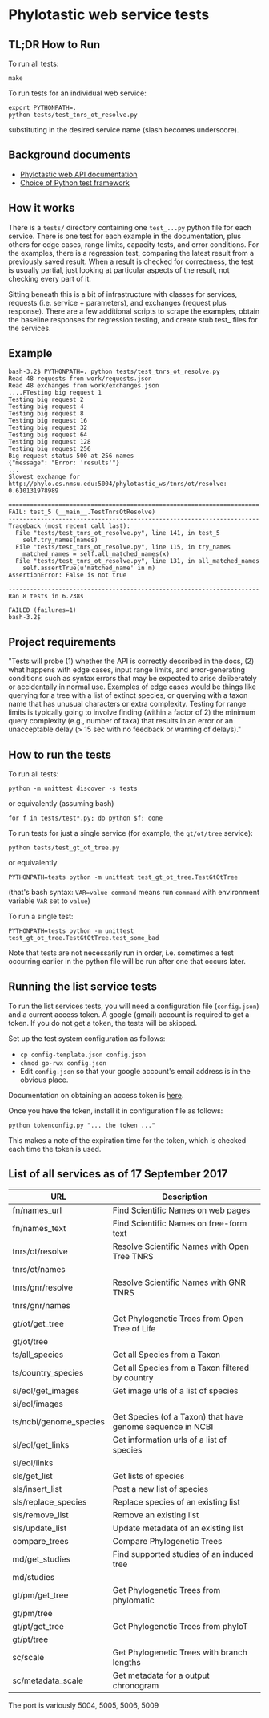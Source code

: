 # Phylotastic web service tests

## TL;DR How to Run

To run all tests:

    make

To run tests for an individual web service:

    export PYTHONPATH=.
    python tests/test_tnrs_ot_resolve.py

substituting in the desired service name (slash becomes underscore).

## Background documents

* [Phylotastic web API documentation](https://github.com/phylotastic/phylo_services_docs/blob/master/ServiceDescription/PhyloServicesDescription.md)
* [Choice of Python test framework](doc/test-framework-choice.md)

## How it works

There is a `tests/` directory containing one `test_...py` python file
for each service.  There is one test for each example in the
documentation, plus others for edge cases, range limits, capacity
tests, and error conditions.  For the examples, there is a regression
test, comparing the latest result from a previously saved result.
When a result is checked for correctness, the test is usually partial,
just looking at particular aspects of the result, not checking every
part of it.

Sitting beneath this is a bit of infrastructure with classes for
services, requests (i.e. service + parameters), and exchanges (request
plus response).  There are a few additional scripts to scrape the
examples, obtain the baseline responses for regression testing, and
create stub test_ files for the services.

## Example

    bash-3.2$ PYTHONPATH=. python tests/test_tnrs_ot_resolve.py 
    Read 48 requests from work/requests.json
    Read 48 exchanges from work/exchanges.json
    ....FTesting big request 1
    Testing big request 2
    Testing big request 4
    Testing big request 8
    Testing big request 16
    Testing big request 32
    Testing big request 64
    Testing big request 128
    Testing big request 256
    Big request status 500 at 256 names
    {"message": "Error: 'results'"}
    ...
    Slowest exchange for http://phylo.cs.nmsu.edu:5004/phylotastic_ws/tnrs/ot/resolve: 0.610131978989

    ======================================================================
    FAIL: test_5 (__main__.TestTnrsOtResolve)
    ----------------------------------------------------------------------
    Traceback (most recent call last):
      File "tests/test_tnrs_ot_resolve.py", line 141, in test_5
        self.try_names(names)
      File "tests/test_tnrs_ot_resolve.py", line 115, in try_names
        matched_names = self.all_matched_names(x)
      File "tests/test_tnrs_ot_resolve.py", line 131, in all_matched_names
        self.assertTrue(u'matched_name' in m)
    AssertionError: False is not true

    ----------------------------------------------------------------------
    Ran 8 tests in 6.238s

    FAILED (failures=1)
    bash-3.2$ 

## Project requirements

"Tests will probe (1) whether the API is correctly described in the
docs, (2) what happens with edge cases, input range limits, and
error-generating conditions such as syntax errors that may be expected
to arise deliberately or accidentally in normal use. Examples of edge
cases would be things like querying for a tree with a list of extinct
species, or querying with a taxon name that has unusual characters or
extra complexity. Testing for range limits is typically going to
involve finding (within a factor of 2) the minimum query complexity
(e.g., number of taxa) that results in an error or an unacceptable
delay (> 15 sec with no feedback or warning of delays)."

## How to run the tests

To run all tests:

    python -m unittest discover -s tests

or equivalently (assuming bash)

    for f in tests/test*.py; do python $f; done

To run tests for just a single service (for example, the `gt/ot/tree` service):

    python tests/test_gt_ot_tree.py

or equivalently

    PYTHONPATH=tests python -m unittest test_gt_ot_tree.TestGtOtTree

(that's bash syntax: `VAR=value command` means run `command` with environment variable `VAR` set to `value`)

To run a single test:

    PYTHONPATH=tests python -m unittest test_gt_ot_tree.TestGtOtTree.test_some_bad

Note that tests are not necessarily run in order, i.e. sometimes a
test occurring earlier in the python file will be run after one that
occurs later.

## Running the list service tests

To run the list services tests, you will need a configuration file
(`config.json`) and a current access token.
A google (gmail) account is required to get a token.
If you do not get a token, the tests will be skipped.

Set up the test system configuration as follows:

* `cp config-template.json config.json`
* `chmod go-rwx config.json`
* Edit `config.json` so that your google account's email address is in the 
  obvious place.

Documentation on obtaining an access token is
[here](https://github.com/phylotastic/phylo_services_docs/blob/master/SpeciesListServer/AccessToken.md).

Once you have the token, install it in configuration file as follows:

    python tokenconfig.py "... the token ..."

This makes a note of the expiration time for the token, which is
checked each time the token is used.

## List of all services as of 17 September 2017

| URL                   |Description
| ----------------------|--------
| fn/names_url          | Find Scientific Names on web pages
| fn/names_text         | Find Scientific Names on free-form text
| tnrs/ot/resolve       | Resolve Scientific Names with Open Tree TNRS
| tnrs/ot/names
| tnrs/gnr/resolve      | Resolve Scientific Names with GNR TNRS
| tnrs/gnr/names
| gt/ot/get_tree        | Get Phylogenetic Trees from Open Tree of Life
| gt/ot/tree
| ts/all_species        | Get all Species from a Taxon
| ts/country_species    | Get all Species from a Taxon filtered by country
| si/eol/get_images     | Get image urls of a list of species
| si/eol/images         | 
| ts/ncbi/genome_species| Get Species (of a Taxon) that have genome sequence in NCBI
| sl/eol/get_links      | Get information urls of a list of species
| sl/eol/links          
| sls/get_list          | Get lists of species
| sls/insert_list       | Post a new list of species
| sls/replace_species   | Replace species of an existing list
| sls/remove_list       | Remove an existing list
| sls/update_list       | Update metadata of an existing list
| compare_trees         | Compare Phylogenetic Trees
| md/get_studies        | Find supported studies of an induced tree
| md/studies
| gt/pm/get_tree        | Get Phylogenetic Trees from phylomatic
| gt/pm/tree
| gt/pt/get_tree        | Get Phylogenetic Trees from phyloT
| gt/pt/tree
| sc/scale              | Get Phylogenetic Trees with branch lengths
| sc/metadata_scale     | Get metadata for a output chronogram

The port is variously 5004, 5005, 5006, 5009

